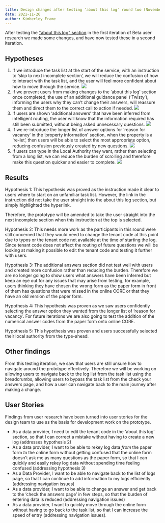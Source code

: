 ```yaml
---
title: Design changes after testing ‘about this log’ round two (November 2021)
date: 2021-11-26
author: Kimberley Frame
---
```

After testing the ["about this log" section](https://core-design-history.netlify.app/beta-3/ '"about this log" section') in the first iteration of Beta user research we made some changes, and have now tested these in a second iteration.

## Hypotheses

1. If we introduce the task list at the start of the service, with an instruction to ‘skip to next incomplete section’, we will reduce the confusion of how to interact with the task list, and the user will feel more confident about how to move through the service.
  ![](/2021-11-26-before-you-start.jpg)
2. If we prevent users from making changes to the ‘about this log’ section once completed, the use of an additional guidance panel (‘Twisty’), informing the users why they can’t change their answers, will reassure them and direct them to the correct call to action if needed.
   ![](/2021-11-26-can-t-change-answers.jpg)
3. If users are shown ‘additional answers’ that have been inferred from intelligent routing, the user will know that the information required has still been submitted, without being asked unnecessary questions.
   ![](/2021-11-26-additional-answers.jpg)
4. If we re-introduce the longer list of answer options for ‘reason for vacancy’ in the ‘property information' section, when the property is a ‘re-let’, then users will be able to select the most appropriate option, reducing confusion previously created by new questions.
   ![](/beta-3/reasons-for-vacancy.png)
5. If users can type in the Local Authority they want, rather than selecting from a long list, we can reduce the burden of scrolling and therefore make this question quicker and easier to complete.
   ![](/beta-3/type-ahead.png)

## Results

Hypothesis 1: This hypothesis was proved as the instruction made it clear to users where to start on an unfamiliar task list. However, the link in the instruction did not take the user straight into the about this log section, but simply highlighted the hyperlink.

Therefore, the prototype will be amended to take the user straight into the next incomplete section when this instruction at the top is selected.

Hypothesis 2: This needs more work as the participants in this round were still concerned that they would need to change the tenant code at this point due to typos or the tenant code not available at the time of starting the log. Since tenant code does not affect the routing of future questions we will be looking at making it possible to edit the tenant code and testing it further with users.

Hypothesis 3: The additional answers section did not test well with users and created more confusion rather than reducing the burden. Therefore we are no longer going to show users what answers have been inferred but keep an eye out for any issues that may arise from testing, for example, users thinking they have chosen the wrong form as the paper form in front of them has questions that were missed in the online CORE or that they have an old version of the paper form.

Hypothesis 4: This hypothesis was proven as we saw users confidently selecting the answer option they wanted from the longer list of ‘reason for vacancy’. For future iterations we are also going to test the addition of the numerical answer codes from the paper form onto online CORE.

Hypothesis 5: This hypothesis was proven and users successfully selected their local authority from the type-ahead.

## Other findings

From this testing iteration, we saw that users are still unsure how to navigate around the prototype effectively. Therefore we will be working on allowing users to navigate back to the log list from the task list using the breadcrumbs, allowing users to bypass the task list from the check your answers page, and how a user can navigate back to the main journey after making a change.

## User Stories

Findings from user research have been turned into user stories for the design team to use as the basis for development work on the prototype.

* As a data provider, I need to edit the tenant code in the ‘about this log’ section, so that I can correct a mistake without having to create a new log (addresses hypothesis 2)
* As a data provider, I want to be able to rekey log data _from_ the paper form _to_ the online form without getting confused that the online form doesn't ask me as many questions as the paper form, so that I can quickly and easily rekey log data without spending time feeling confused (addressing hypothesis 3)
* As a Data Provider, I want to be able to navigate back to the list of logs page, so that I can continue to add information to my logs efficiently (addressing navigation issues)
* As a data provider, I want to be able to change an answer and get back to the ‘check the answers page’ in few steps, so that the burden of entering data is reduced (addressing navigation issues)
* As a data provider, I want to quickly move through the online form without having to go back to the task list, so that I can increase the speed of entry (addressing navigation issues).
